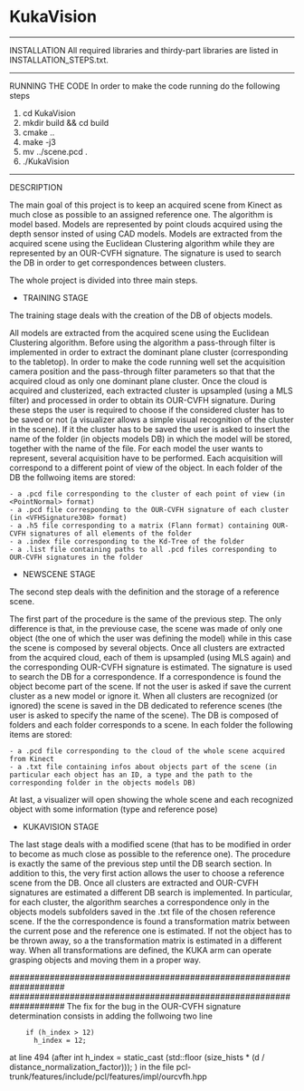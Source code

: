 KukaVision
==========
************
INSTALLATION
All required libraries and thirdy-part libraries are listed in INSTALLATION_STEPS.txt.

****************
RUNNING THE CODE
In order to make the code running do the following steps
1. cd KukaVision
2. mkdir build && cd build
3. cmake ..
4. make -j3
5. mv ../scene.pcd .
6. ./KukaVision

***********
DESCRIPTION

The main goal of this project is to keep an acquired scene from Kinect as much close as possible to an assigned reference one. The algorithm is model based. Models are represented by point clouds acquired using the depth sensor insted of using CAD models. Models are extracted from the acquired scene using the Euclidean Clustering algorithm while they are represented by an OUR-CVFH signature. The signature is used to search the DB in order to get correspondences between clusters. 

The whole project is divided into three main steps.

- TRAINING STAGE

The training stage deals with the creation of the DB of objects models. 

All models are extracted from the acquired scene using the Euclidean Clustering algorithm. Before using the algorithm a pass-through filter is implemented in order to extract the dominant plane cluster (corresponding to the tabletop). In order to make the code running well set the acquisition camera position and the pass-through filter parameters so that that the acquired cloud as only one dominant plane cluster.
Once the cloud is acquired and clusterized, each extracted cluster is upsampled (using a MLS filter) and processed in order to obtain its OUR-CVFH signature. During these steps the user is required to choose if the considered cluster has to be saved or not (a visualizer allows a simple visual recognition of the cluster in the scene). If it the cluster has to be saved the user is asked to insert the name of the folder (in objects models DB) in which the model will be stored, together with the name of the file. For each model the user wants to represent, several acquisition have to be performed. Each acquisition will correspond to a different point of view of the object.
In each folder of the DB the follwoing items are stored:

	- a .pcd file corresponding to the cluster of each point of view (in <PointNormal> format)
	- a .pcd file corresponding to the OUR-CVFH signature of each cluster (in <VFHSignature308> format)
	- a .h5 file corresponding to a matrix (Flann format) containing OUR-CVFH signatures of all elements of the folder
	- a .index file corresponding to the Kd-Tree of the folder
	- a .list file containing paths to all .pcd files corresponding to OUR-CVFH signatures in the folder

- NEWSCENE STAGE

The second step deals with the definition and the storage of a reference scene. 

The first part of the procedure is the same of the previous step. The only difference is that, in the previouse case, the scene was made of only one object (the one of which the user was defining the model) while in this case the scene is composed by several objects.
Once all clusters are extracted from the acquired cloud, each of them is upsampled (using MLS again) and the corresponding OUR-CVFH signature is estimated. The signature is used to search the DB for a correspondence. If a correspondence is found the object become part of the scene. If not the user is asked if save the current cluster as a new model or ignore it. 
When all clusters are recognized (or ignored) the scene is saved in the DB dedicated to reference scenes (the user is asked to specify the name of the scene). The DB is composed of folders and each folder corresponds to a scene. In each folder the following items are stored:

	- a .pcd file corresponding to the cloud of the whole scene acquired from Kinect
	- a .txt file containing infos about objects part of the scene (in particular each object has an ID, a type and the path to the corresponding folder in the objects models DB)

At last, a visualizer will open showing the whole scene and each recognized object with some information (type and reference pose)

- KUKAVISION STAGE

The last stage deals with a modified scene (that has to be modified in order to become as much close as possible to the reference one). The procedure is exactly the same of the previous step until the DB search section. In addition to this, the very first action allows the user to choose a reference scene from the DB.
Once all clusters are extracted and OUR-CVFH signatures are estimated a different DB search is implemented. In particular, for each cluster, the algorithm searches a correspondence only in the objects models subfolders saved in the .txt file of the chosen reference scene. If the the correspondence is found a transformation matrix between the current pose and the reference one is estimated. If not the object has to be thrown away, so a the transformation matrix is estimated in a different way. 
When all transformations are defined, the KUKA arm can operate grasping objects and moving them in a proper way.


###################################################################
###################################################################
The fix for the bug in the OUR-CVFH signature determination consists in adding the follwoing two line

        if (h_index > 12)
          h_index = 12;

at line 494 (after         int h_index = static_cast<int> (std::floor (size_hists * (d / distance_normalization_factor)));
) in the file pcl-trunk/features/include/pcl/features/impl/ourcvfh.hpp

